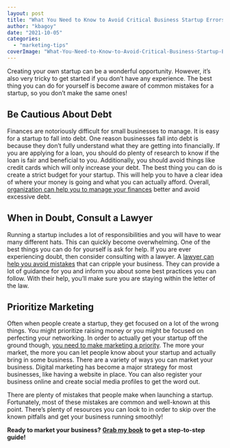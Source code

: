 ```yaml
---
layout: post
title: "What You Need to Know to Avoid Critical Business Startup Errors"
author: "kbagoy"
date: "2021-10-05"
categories: 
  - "marketing-tips"
coverImage: "What-You-Need-to-Know-to-Avoid-Critical-Business-Startup-Errors.jpg"
---
```


Creating your own startup can be a wonderful opportunity. However, it’s also very tricky to get started if you don’t have any experience. The best thing you can do for yourself is become aware of common mistakes for a startup, so you don’t make the same ones!

## **Be Cautious About Debt**

Finances are notoriously difficult for small businesses to manage. It is easy for a startup to fall into debt. One reason businesses fall into debt is because they don’t fully understand what they are getting into financially. If you are applying for a loan, you should do plenty of research to know if the loan is fair and beneficial to you. Additionally, you should avoid things like credit cards which will only increase your debt. The best thing you can do is create a strict budget for your startup. This will help you to have a clear idea of where your money is going and what you can actually afford. Overall, [organization can help you to manage your finances](https://www.ramseysolutions.com/business/how-to-run-a-business-debt-free) better and avoid excessive debt.

## **When in Doubt, Consult a Lawyer**

Running a startup includes a lot of responsibilities and you will have to wear many different hats. This can quickly become overwhelming. One of the best things you can do for yourself is ask for help. If you are ever experiencing doubt, then consider consulting with a lawyer. A [lawyer can help you avoid mistakes](https://www.freemanlovell.com/) that can cripple your business. They can provide a lot of guidance for you and inform you about some best practices you can follow. With their help, you’ll make sure you are staying within the letter of the law.

## **Prioritize Marketing**

Often when people create a startup, they get focused on a lot of the wrong things. You might prioritize raising money or you might be focused on perfecting your networking. In order to actually get your startup off the ground though, [you need to make marketing a priority](https://blogs.constantcontact.com/market-your-small-business/). The more your market, the more you can let people know about your startup and actually bring in some business. There are a variety of ways you can market your business. Digital marketing has become a major strategy for most businesses, like having a website in place. You can also register your business online and create social media profiles to get the word out.

There are plenty of mistakes that people make when launching a startup. Fortunately, most of these mistakes are common and well-known at this point. There’s plenty of resources you can look to in order to skip over the known pitfalls and get your business running smoothly!

**Ready to market your business?** [**Grab my book**](https://ebook.katebagoy.com/lto) **to get a step-to-step guide!**
